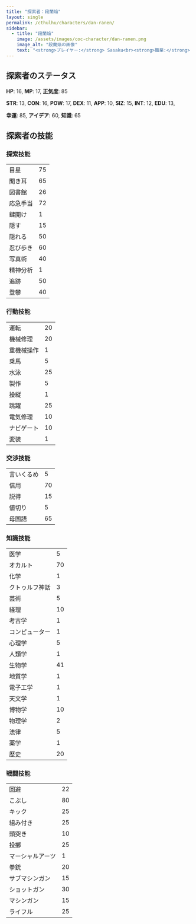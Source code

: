 ```yaml
---
title: "探索者：段蘭焔"
layout: single
permalink: /cthulhu/characters/dan-ranen/
sidebar:
  - title: "段蘭焔"
    image: /assets/images/coc-character/dan-ranen.png
    image_alt: "段蘭焔の画像"
    text: "<strong>プレイヤー:</strong> Sasaku<br><strong>職業:</strong> 介護士<br><strong>出身:</strong> 獣十村<br><strong>年齢:</strong> 24<br><strong>性別:</strong> 男<br><strong>身長/体重:</strong> 171.3cm/60.3kg"
---
```


## 探索者のステータス

**HP**: 16, **MP**: 17, **正気度**: 85

**STR**: 13, **CON**: 16, **POW**: 17, **DEX**: 11, **APP**: 10, **SIZ**: 15, **INT**: 12, **EDU**: 13,

 **幸運**: 85, **アイデア**: 60, **知識**: 65

## 探索者の技能

<div class="grid__wrapper">
  <div class="grid__item">
    <h3>探索技能</h3>
    <table class="skill-table">
        <tr><td class="skill-key">目星</td><td class="skill-value">75</td></tr>
        <tr><td class="skill-key">聞き耳</td><td class="skill-value">65</td></tr>
        <tr><td class="skill-key">図書館</td><td class="skill-value">26</td></tr>
        <tr><td class="skill-key">応急手当</td><td class="skill-value">72</td></tr>
        <tr><td class="skill-key">鍵開け</td><td class="skill-value">1</td></tr>
        <tr><td class="skill-key">隠す</td><td class="skill-value">15</td></tr>
        <tr><td class="skill-key">隠れる</td><td class="skill-value">50</td></tr>
        <tr><td class="skill-key">忍び歩き</td><td class="skill-value">60</td></tr>
        <tr><td class="skill-key">写真術</td><td class="skill-value">40</td></tr>
        <tr><td class="skill-key">精神分析</td><td class="skill-value">1</td></tr>
        <tr><td class="skill-key">追跡</td><td class="skill-value">50</td></tr>
        <tr><td class="skill-key">登攀</td><td class="skill-value">40</td></tr>
    </table>
  </div>
  <div class="grid__item">
    <h3>行動技能</h3>
    <table class="skill-table">
        <tr><td class="skill-key">運転</td><td class="skill-value">20</td></tr>
        <tr><td class="skill-key">機械修理</td><td class="skill-value">20</td></tr>
        <tr><td class="skill-key">重機械操作</td><td class="skill-value">1</td></tr>
        <tr><td class="skill-key">乗馬</td><td class="skill-value">5</td></tr>
        <tr><td class="skill-key">水泳</td><td class="skill-value">25</td></tr>
        <tr><td class="skill-key">製作</td><td class="skill-value">5</td></tr>
        <tr><td class="skill-key">操縦</td><td class="skill-value">1</td></tr>
        <tr><td class="skill-key">跳躍</td><td class="skill-value">25</td></tr>
        <tr><td class="skill-key">電気修理</td><td class="skill-value">10</td></tr>
        <tr><td class="skill-key">ナビゲート</td><td class="skill-value">10</td></tr>
        <tr><td class="skill-key">変装</td><td class="skill-value">1</td></tr>
    </table>
    <h3>交渉技能</h3>
    <table class="skill-table">
        <tr><td class="skill-key">言いくるめ</td><td class="skill-value">5</td></tr>
        <tr><td class="skill-key">信用</td><td class="skill-value">70</td></tr>
        <tr><td class="skill-key">説得</td><td class="skill-value">15</td></tr>
        <tr><td class="skill-key">値切り</td><td class="skill-value">5</td></tr>
        <tr><td class="skill-key">母国語</td><td class="skill-value">65</td></tr>
    </table>
  </div>
  <div class="grid__item">
    <h3>知識技能</h3>
    <table class="skill-table">
        <tr><td class="skill-key">医学</td><td class="skill-value">5</td></tr>
        <tr><td class="skill-key">オカルト</td><td class="skill-value">70</td></tr>
        <tr><td class="skill-key">化学</td><td class="skill-value">1</td></tr>
        <tr><td class="skill-key">クトゥルフ神話</td><td class="skill-value">3</td></tr>
        <tr><td class="skill-key">芸術</td><td class="skill-value">5</td></tr>
        <tr><td class="skill-key">経理</td><td class="skill-value">10</td></tr>
        <tr><td class="skill-key">考古学</td><td class="skill-value">1</td></tr>
        <tr><td class="skill-key">コンピューター</td><td class="skill-value">1</td></tr>
        <tr><td class="skill-key">心理学</td><td class="skill-value">5</td></tr>
        <tr><td class="skill-key">人類学</td><td class="skill-value">1</td></tr>
        <tr><td class="skill-key">生物学</td><td class="skill-value">41</td></tr>
        <tr><td class="skill-key">地質学</td><td class="skill-value">1</td></tr>
        <tr><td class="skill-key">電子工学</td><td class="skill-value">1</td></tr>
        <tr><td class="skill-key">天文学</td><td class="skill-value">1</td></tr>
        <tr><td class="skill-key">博物学</td><td class="skill-value">10</td></tr>
        <tr><td class="skill-key">物理学</td><td class="skill-value">2</td></tr>
        <tr><td class="skill-key">法律</td><td class="skill-value">5</td></tr>
        <tr><td class="skill-key">薬学</td><td class="skill-value">1</td></tr>
        <tr><td class="skill-key">歴史</td><td class="skill-value">20</td></tr>
    </table>
  </div>
  <div class="grid__item">
    <h3>戦闘技能</h3>
    <table class="skill-table">
        <tr><td class="skill-key">回避</td><td class="skill-value">22</td></tr>
        <tr><td class="skill-key">こぶし</td><td class="skill-value">80</td></tr>
        <tr><td class="skill-key">キック</td><td class="skill-value">25</td></tr>
        <tr><td class="skill-key">組み付き</td><td class="skill-value">25</td></tr>
        <tr><td class="skill-key">頭突き</td><td class="skill-value">10</td></tr>
        <tr><td class="skill-key">投擲</td><td class="skill-value">25</td></tr>
        <tr><td class="skill-key">マーシャルアーツ</td><td class="skill-value">1</td></tr>
        <tr><td class="skill-key">拳銃</td><td class="skill-value">20</td></tr>
        <tr><td class="skill-key">サブマシンガン</td><td class="skill-value">15</td></tr>
        <tr><td class="skill-key">ショットガン</td><td class="skill-value">30</td></tr>
        <tr><td class="skill-key">マシンガン</td><td class="skill-value">15</td></tr>
        <tr><td class="skill-key">ライフル</td><td class="skill-value">25</td></tr>
    </table>
  </div>
</div>
